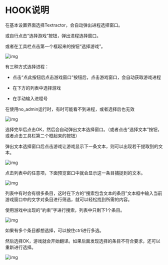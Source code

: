  
# HOOK说明
 

在基本设置界面选择Textractor，会自动弹出进程选择窗口。

或自行点击“选择游戏”按钮，弹出进程选择窗口。

或者在工具栏点击第一个框起来的按钮“选择游戏”。


![img](../images/zh/toolbar3.jpg) 


有三种方式选择进程：

* 点击“点此按钮后点击游戏窗口”按钮后，点击游戏窗口，会自动获取游戏进程

* 在下方的列表中选择游戏

* 在手动输入进程号

在使用no_admin运行时，有时可能看不到进程，或者选择后也无效

![img](../images/zh/selectprocess.jpg)

选择完毕后点击OK，然后会自动弹出文本选择窗口。（或者点击“选择文本”按钮，或者点击工具栏第二个框起来的按钮）

弹出文本选择窗口后点击游戏让游戏显示下一条文本，则可以出现若干提取到的文本。

![img](../images/zh/selecttext.jpg)

点击列表中的任意项，下面预览窗口中就会显示这一条目捕捉到的文本。

![img](../images/zh/yulan.jpg)

列表中有时会有很多条目，这时在下方的“搜索包含文本的条目”文本框中输入当前游戏窗口中的文字对条目进行筛选，就可以轻松找到所需的内容。

使用游戏中出现的“約束”字进行搜索，列表中只剩下1个条目。

![img](../images/zh/filter.jpg) 

如果有多个条目都想选择，可以按住ctrl进行多选。


然后选择OK，游戏就会开始翻译。如果后面发现选择的条目不符合要求，还可以重新进行选择。

![img](../images/zh/reshook.jpg)
 